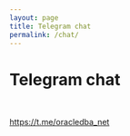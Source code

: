 ```yaml
---
layout: page
title: Telegram chat
permalink: /chat/
---
```


# Telegram chat

<br/>

https://t.me/oracledba_net
